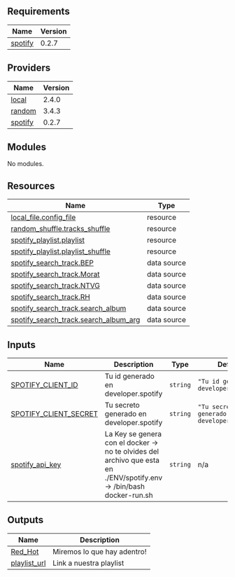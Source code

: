 <!-- BEGIN_TF_DOCS -->
## Requirements

| Name | Version |
|------|---------|
| <a name="requirement_spotify"></a> [spotify](#requirement\_spotify) | 0.2.7 |

## Providers

| Name | Version |
|------|---------|
| <a name="provider_local"></a> [local](#provider\_local) | 2.4.0 |
| <a name="provider_random"></a> [random](#provider\_random) | 3.4.3 |
| <a name="provider_spotify"></a> [spotify](#provider\_spotify) | 0.2.7 |

## Modules

No modules.

## Resources

| Name | Type |
|------|------|
| [local_file.config_file](https://registry.terraform.io/providers/hashicorp/local/latest/docs/resources/file) | resource |
| [random_shuffle.tracks_shuffle](https://registry.terraform.io/providers/hashicorp/random/latest/docs/resources/shuffle) | resource |
| [spotify_playlist.playlist](https://registry.terraform.io/providers/conradludgate/spotify/0.2.7/docs/resources/playlist) | resource |
| [spotify_playlist.playlist_shuffle](https://registry.terraform.io/providers/conradludgate/spotify/0.2.7/docs/resources/playlist) | resource |
| [spotify_search_track.BEP](https://registry.terraform.io/providers/conradludgate/spotify/0.2.7/docs/data-sources/search_track) | data source |
| [spotify_search_track.Morat](https://registry.terraform.io/providers/conradludgate/spotify/0.2.7/docs/data-sources/search_track) | data source |
| [spotify_search_track.NTVG](https://registry.terraform.io/providers/conradludgate/spotify/0.2.7/docs/data-sources/search_track) | data source |
| [spotify_search_track.RH](https://registry.terraform.io/providers/conradludgate/spotify/0.2.7/docs/data-sources/search_track) | data source |
| [spotify_search_track.search_album](https://registry.terraform.io/providers/conradludgate/spotify/0.2.7/docs/data-sources/search_track) | data source |
| [spotify_search_track.search_album_arg](https://registry.terraform.io/providers/conradludgate/spotify/0.2.7/docs/data-sources/search_track) | data source |

## Inputs

| Name | Description | Type | Default | Required |
|------|-------------|------|---------|:--------:|
| <a name="input_SPOTIFY_CLIENT_ID"></a> [SPOTIFY\_CLIENT\_ID](#input\_SPOTIFY\_CLIENT\_ID) | Tu id generado en developer.spotify | `string` | `"Tu id generado en developer.spotify"` | no |
| <a name="input_SPOTIFY_CLIENT_SECRET"></a> [SPOTIFY\_CLIENT\_SECRET](#input\_SPOTIFY\_CLIENT\_SECRET) | Tu secreto generado en developer.spotify | `string` | `"Tu secreto generado en developer.spotify"` | no |
| <a name="input_spotify_api_key"></a> [spotify\_api\_key](#input\_spotify\_api\_key) | La Key se genera con el docker -> no te olvides del archivo que esta en ./ENV/spotify.env -> /bin/bash docker-run.sh | `string` | n/a | yes |

## Outputs

| Name | Description |
|------|-------------|
| <a name="output_Red_Hot"></a> [Red\_Hot](#output\_Red\_Hot) | Miremos lo que hay adentro! |
| <a name="output_playlist_url"></a> [playlist\_url](#output\_playlist\_url) | Link a nuestra playlist |
<!-- END_TF_DOCS -->